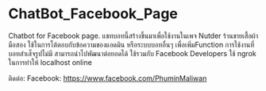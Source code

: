 # ChatBot_Facebook_Page
Chatbot for Facebook page.
แชทบอทนี้สร้างขึ้นมาเพื่อใช้งานในเพจ Nutder ร้านขายเสื้อผ้ามือสอง 
ใช้ในการโต้ตอบกับข้อความของแอดมิน หรือระบบบอทอื่นๆ เพื่อเพิ่มFunction การใช้งานที่บอทสำเส็จรูปไม่มี
สามารถนำไปพัฒนาต่อยอดได้
ใช้รวมกับ Facebook Developers 
ใช้ ngrok ในการทำให้ localhost online

ติดต่อ:
Facebook: https://www.facebook.com/PhuminMaliwan
